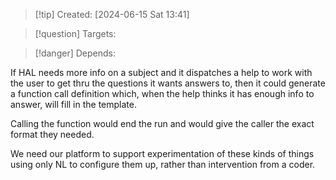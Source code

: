 
>[!tip] Created: [2024-06-15 Sat 13:41]

>[!question] Targets: 

>[!danger] Depends: 

If HAL needs more info on a subject and it dispatches a help to work with the user to get thru the questions it wants answers to, then it could generate a function call definition which, when the help thinks it has enough info to answer, will fill in the template.

Calling the function would end the run and would give the caller the exact format they needed.

We need our platform to support experimentation of these kinds of things using only NL to configure them up, rather than intervention from a coder.